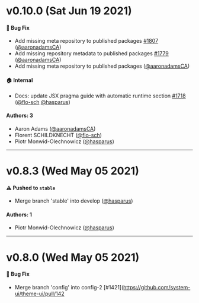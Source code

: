 # v0.10.0 (Sat Jun 19 2021)

#### 🐛 Bug Fix

- Add missing meta repository to published packages [#1807](https://github.com/system-ui/theme-ui/pull/1807) ([@aaronadamsCA](https://github.com/aaronadamsCA))
- Add missing repository metadata to published packages [#1779](https://github.com/system-ui/theme-ui/pull/1779) ([@aaronadamsCA](https://github.com/aaronadamsCA))
- Add missing meta repository to published packages ([@aaronadamsCA](https://github.com/aaronadamsCA))

#### 🏠 Internal

- Docs: update JSX pragma guide with automatic runtime section [#1718](https://github.com/system-ui/theme-ui/pull/1718) ([@flo-sch](https://github.com/flo-sch) [@hasparus](https://github.com/hasparus))

#### Authors: 3

- Aaron Adams ([@aaronadamsCA](https://github.com/aaronadamsCA))
- Florent SCHILDKNECHT ([@flo-sch](https://github.com/flo-sch))
- Piotr Monwid-Olechnowicz ([@hasparus](https://github.com/hasparus))

---

# v0.8.3 (Wed May 05 2021)

#### ⚠️ Pushed to `stable`

- Merge branch 'stable' into develop ([@hasparus](https://github.com/hasparus))

#### Authors: 1

- Piotr Monwid-Olechnowicz ([@hasparus](https://github.com/hasparus))

---

# v0.8.0 (Wed May 05 2021)

#### 🐛 Bug Fix

- Merge branch 'config' into config-2 [#1421](https://github.com/system-ui/theme-ui/pull/142